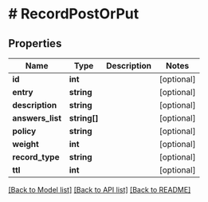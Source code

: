 # # RecordPostOrPut

## Properties

Name | Type | Description | Notes
------------ | ------------- | ------------- | -------------
**id** | **int** |  | [optional]
**entry** | **string** |  | [optional]
**description** | **string** |  | [optional]
**answers_list** | **string[]** |  | [optional]
**policy** | **string** |  | [optional]
**weight** | **int** |  | [optional]
**record_type** | **string** |  | [optional]
**ttl** | **int** |  | [optional]

[[Back to Model list]](../../README.md#models) [[Back to API list]](../../README.md#endpoints) [[Back to README]](../../README.md)
